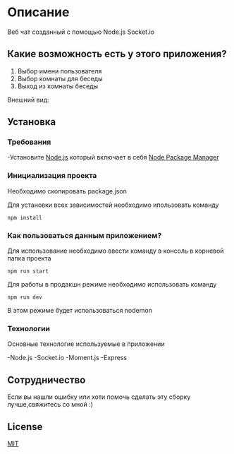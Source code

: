 # Описание
Веб чат созданный с помощью Node.js Socket.io

## Какие возможность есть у этого приложения?

1. Выбор имени пользователя
2. Выбор комнаты для беседы 
3. Выход из комнаты беседы

Внешний вид:


## Установка 

### Требования 

-Установите [Node.js] который включает в себя [Node Package Manager][npm]

### Инициализация проекта 

Необходимо скопировать package.json

Для установки всех зависимостей необходимо ипользовать команду 

```
npm install
```

### Как пользоваться данным приложением?

Для использование необходимо ввести команду в консоль в корневой папка проекта

```
npm run start
```

Для работы в продакшн режиме необходимо использовать команду

```
npm run dev
```
В этом режиме будет использоваться nodemon

### Технологии

Основные технологие используемые в приложении

-Node.js
-Socket.io
-Moment.js
-Express

## Сотрудничество

Если вы нашли ошибку или хоти помочь сделать эту сборку лучше,свяжитесь со мной :)

## License
[MIT](https://choosealicense.com/licenses/mit/)

[node.js]: https://nodejs.org/
[npm]: https://www.npmjs.com/get-npm

